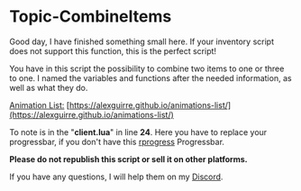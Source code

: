 # Topic-CombineItems

Good day, I have finished something small here.
If your inventory script does not support this function, this is the perfect script!

You have in this script the possibility to combine two items to one or three to one. I named the variables and functions after the needed information, as well as what they do.

[Animation List:](https://alexguirre.github.io/animations-list/) [https://alexguirre.github.io/animations-list/](https://alexguirre.github.io/animations-list/)

To note is in the "**client.lua**" in line **24**. Here you have to replace your progressbar, if you don't have this [rprogress](https://github.com/Mobius1/rprogress) Progressbar.

**Please do not republish this script or sell it on other platforms.**

If you have any questions, I will help them on my [Discord](https://discord.gg/492wzewBj9). 
